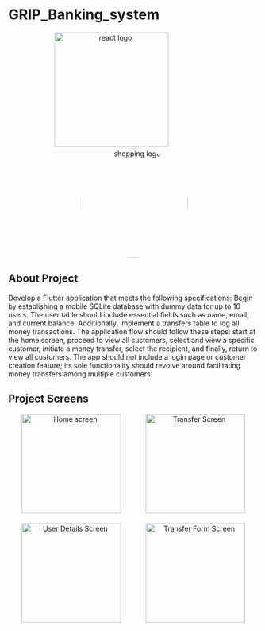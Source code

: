 # GRIP_Banking_system
<div align="center">
    <img src="https://user-images.githubusercontent.com/114832629/230302399-5d8f34e7-bfc5-4597-8fff-6293044f47bd.png" alt="react logo" width=230> 
    &emsp;&emsp;&emsp;&emsp;&emsp;&emsp;
    <img src="https://github.com/AyaAbdElmoneim158/GRIP_Banking_system/assets/114832629/f05d4dd8-b868-44eb-b2a2-ab9f9828a14d" alt="shopping logo" width="220px" height="auto" style="border-radius:50%"> 
</div>

## About Project
Develop a Flutter application that meets the following specifications: Begin by establishing a mobile SQLite database with dummy data for up to 10 users. The user table should include essential fields such as name, email, and current balance. Additionally, implement a transfers table to log all money transactions. The application flow should follow these steps: start at the home screen, proceed to view all customers, select and view a specific customer, initiate a money transfer, select the recipient, and finally, return to view all customers. The app should not include a login page or customer creation feature; its sole functionality should revolve around facilitating money transfers among multiple customers.

## Project Screens
<div align="center">
  <img src="https://github.com/AyaAbdElmoneim158/GRIP_Banking_system/assets/114832629/3a282ea3-50c1-4caf-8b2d-aa65fb00e65b" title="Home screen" width="200px" height="auto"> 
      &emsp;&emsp;&emsp;
  <img src="https://github.com/AyaAbdElmoneim158/GRIP_Banking_system/assets/114832629/121a9077-36a9-4344-ada4-6e27d725340a" title="Transfer Screen" width="200px" height="auto">
 </div>
<br>
<div align="center">
  <img src="https://github.com/AyaAbdElmoneim158/GRIP_Banking_system/assets/114832629/3329bebc-6303-43a9-9dc4-4f83d5f4cf3f" title="User Details Screen" width="200px" height="auto"> 
      &emsp;&emsp;&emsp;
  <img src="https://github.com/AyaAbdElmoneim158/GRIP_Banking_system/assets/114832629/76b70885-7e43-4750-8941-950f94d2aeee" title="Transfer Form Screen" width="200px" height="auto"> 
</div>
